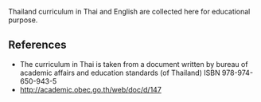 Thailand curriculum in Thai and English are collected here for educational purpose.

## References

* The curriculum in Thai is taken from a document written by bureau of academic affairs and education standards (of Thailand) ISBN 978-974-650-943-5
* http://academic.obec.go.th/web/doc/d/147
